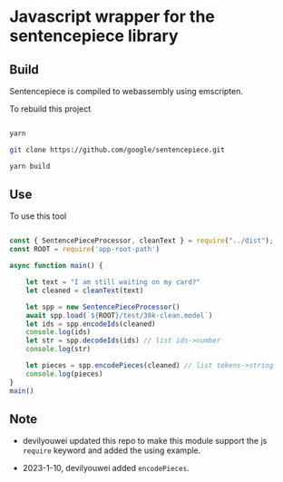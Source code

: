 # Javascript wrapper for the sentencepiece library

## Build

Sentencepiece is compiled to webassembly using emscripten.

To rebuild this project

```bash

yarn

git clone https://github.com/google/sentencepiece.git

yarn build

```

## Use

To use this tool

```js

const { SentencePieceProcessor, cleanText } = require("../dist");
const ROOT = require('app-root-path')

async function main() {

    let text = "I am still waiting on my card?"
    let cleaned = cleanText(text)

    let spp = new SentencePieceProcessor()
    await spp.load(`${ROOT}/test/30k-clean.model`)
    let ids = spp.encodeIds(cleaned)
    console.log(ids)
    let str = spp.decodeIds(ids) // list ids->number
    console.log(str)

    let pieces = spp.encodePieces(cleaned) // list tokens->string
    console.log(pieces)
}
main()

```

## Note

- devilyouwei updated this repo to make this module support the js `require` keyword and added the using example.

- 2023-1-10, devilyouwei added `encodePieces`.